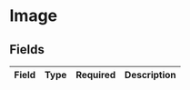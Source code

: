# Image


## Fields

| Field       | Type        | Required    | Description |
| ----------- | ----------- | ----------- | ----------- |